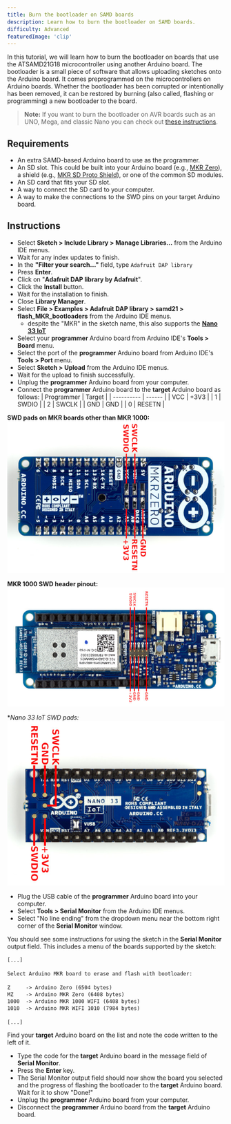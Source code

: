 ```yaml
---
title: Burn the bootloader on SAMD boards
description: Learn how to burn the bootloader on SAMD boards.
difficulty: Advanced
featuredImage: 'clip'
---
```


In this tutorial, we will learn how to burn the bootloader on boards that use the ATSAMD21G18 microcontroller using another Arduino board. The bootloader is a small piece of software that allows uploading sketches onto the Arduino board. It comes preprogrammed on the microcontrollers on Arduino boards. Whether the bootloader has been corrupted or intentionally has been removed, it can be restored by burning (also called, flashing or programming) a new bootloader to the board.

>**Note:** If you want to burn the bootloader on AVR boards such as an UNO, Mega, and classic Nano you can check out [these instructions](https://support.arduino.cc/hc/en-us/articles/4841602539164-Burn-the-bootloader-on-UNO-Mega-and-classic-Nano-using-another-Arduino).

## Requirements
- An extra SAMD-based Arduino board to use as the programmer.
- An SD slot. This could be built into your Arduino board (e.g., [MKR Zero](https://store.arduino.cc/products/arduino-mkr-zero-i2s-bus-sd-for-sound-music-digital-audio-data?_gl=1%2A17dcyg9%2A_ga%2AMjEyMzQ2MjgwOC4xNjY1NjUyNTY3%2A_ga_NEXN8H46L5%2AMTY3MTYyNzMzMS4xNjEuMS4xNjcxNjI5ODA2LjAuMC4w)), a shield (e.g., [MKR SD Proto Shield](https://store.arduino.cc/products/mkr-sd-proto-shield?_gl=1%2A1xs1eol%2A_ga%2AMjEyMzQ2MjgwOC4xNjY1NjUyNTY3%2A_ga_NEXN8H46L5%2AMTY3MTYyNzMzMS4xNjEuMS4xNjcxNjMwMzgxLjAuMC4w)), or one of the common SD modules.
- An SD card that fits your SD slot.
- A way to connect the SD card to your computer.
- A way to make the connections to the SWD pins on your target Arduino board.

## Instructions
- Select **Sketch > Include Library > Manage Libraries...** from the Arduino IDE menus.
- Wait for any index updates to finish.
- In the **"Filter your search..."** field, type `Adafruit DAP library`
- Press **Enter**.
- Click on "**Adafruit DAP library by Adafruit**".
- Click the **Install** button.
- Wait for the installation to finish.
- Close **Library Manager**.
- Select **File > Examples > Adafruit DAP library > samd21 > flash_MKR_bootloaders** from the Arduino IDE menus. 
    - despite the "MKR" in the sketch name, this also supports the [**Nano 33 IoT**](https://store.arduino.cc/products/arduino-nano-33-iot)
- Select your **programmer** Arduino board from Arduino IDE's **Tools > Board** menu.
- Select the port of the **programmer** Arduino board from Arduino IDE's **Tools > Port** menu.
- Select **Sketch > Upload** from the Arduino IDE menus.
- Wait for the upload to finish successfully.
- Unplug the **programmer** Arduino board from your computer.
- Connect the **programmer** Arduino board to the **target** Arduino board as follows:
   | Programmer | Target |
   | ---------- | ------ |
   | VCC        | +3V3   |
   | 1          | SWDIO  |
   | 2          | SWCLK  |
   | GND        | GND    |
   | 0          | RESETN |

**SWD pads on MKR boards other than MKR 1000:**
![MKR SWD](assets/SWDpadsMKR.png)

 **MKR 1000 SWD header pinout:**
![MKR 1000 SWD](assets/SWDMKR1000header.png)

**Nano 33 IoT SWD pads:*
![Nano 33 IoT SWD](assets/SWDpadsNano33IoT.png)

- Plug the USB cable of the **programmer** Arduino board into your computer.
- Select **Tools > Serial Monitor** from the Arduino IDE menus.
- Select "No line ending" from the dropdown menu near the bottom right corner of the **Serial Monitor** window.

You should see some instructions for using the sketch in the **Serial Monitor** output field.
   This includes a menu of the boards supported by the sketch:
   ```text
   [...]

   Select Arduino MKR board to erase and flash with bootloader:
   
   Z     -> Arduino Zero (6504 bytes)
   MZ    -> Arduino MKR Zero (6408 bytes)
   1000  -> Arduino MKR 1000 WIFI (6408 bytes)
   1010  -> Arduino MKR WIFI 1010 (7984 bytes)

   [...]
   ```
   Find your **target** Arduino board on the list and note the code written to the left of it.

- Type the code for the **target** Arduino board in the message field of **Serial Monitor**.
- Press the **Enter** key.
- The Serial Monitor output field should now show the board you selected and the progress of flashing the bootloader to the **target** Arduino board.
   Wait for it to show "Done!"
- Unplug the **programmer** Arduino board from your computer.
- Disconnect the **programmer** Arduino board from the **target** Arduino board.